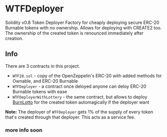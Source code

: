 # WTFDeployer

Solidity v0.8 Token Deployer Factory for cheaply deploying secure ERC-20 Burnable tokens with no ownership. Allows for deploying with CREATE2 too. The ownership of the created token is renounced immediately after creation.

## Info

There are 3 contracts in this project.

- `WTF20.sol` - copy of the OpenZeppelin's ERC-20 with added methods for Ownable, and ERC-20 Burnable
- `WTFDeployer` - a contract once deloyed anyone can deloy ERC-20 Burnable tokens with ease
- `WTFDeployerWithLottery` - the same contract, but allows to deploy [BurnLotto](https://github.com/tunnckoCore/burnlotto) for the created token automagically if the deployer want

**Note:** The deployer of `WTFDeployer` gets 1% of the supply of every token that's created through that deployer. This acts as a service fee.

### more info soon
